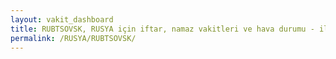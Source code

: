 ```yaml
---
layout: vakit_dashboard
title: RUBTSOVSK, RUSYA için iftar, namaz vakitleri ve hava durumu - ilçe/eyalet seç
permalink: /RUSYA/RUBTSOVSK/
---
```


<script type="text/javascript">
  var GLOBAL_COUNTRY = 'RUSYA';
  var GLOBAL_CITY = 'RUBTSOVSK';
  var GLOBAL_STATE = '';
  var lat = 72;
  var lon = 21;
</script>
